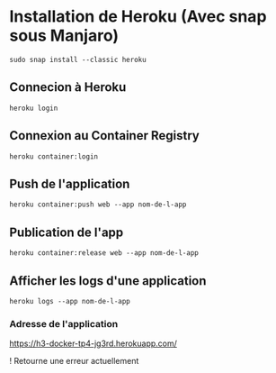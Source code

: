 # Installation de Heroku (Avec snap sous Manjaro)
``` sudo snap install --classic heroku ```

## Connecion à Heroku

``` heroku login ```

## Connexion au Container Registry
``` heroku container:login ```

## Push de l'application

```heroku container:push web --app nom-de-l-app```

## Publication de l'app

```heroku container:release web --app nom-de-l-app```

## Afficher les logs d'une application

``` heroku logs --app nom-de-l-app ```


### Adresse de l'application
https://h3-docker-tp4-jg3rd.herokuapp.com/

! Retourne une erreur actuellement